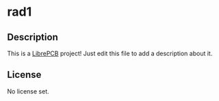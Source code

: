 # rad1

## Description

This is a [LibrePCB](https://librepcb.org) project!
Just edit this file to add a description about it.

## License

No license set.
